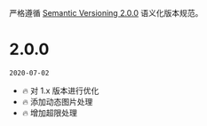 严格遵循 [Semantic Versioning 2.0.0](http://semver.org/lang/zh-CN/) 语义化版本规范。

# 2.0.0

`2020-07-02`

-   🔥 对 1.x 版本进行优化
-   🔥 添加动态图片处理
-   🔥 增加超限处理
